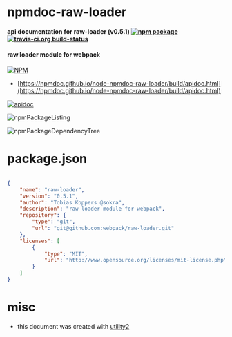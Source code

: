 # npmdoc-raw-loader

#### api documentation for  raw-loader (v0.5.1)  [![npm package](https://img.shields.io/npm/v/npmdoc-raw-loader.svg?style=flat-square)](https://www.npmjs.org/package/npmdoc-raw-loader) [![travis-ci.org build-status](https://api.travis-ci.org/npmdoc/node-npmdoc-raw-loader.svg)](https://travis-ci.org/npmdoc/node-npmdoc-raw-loader)

#### raw loader module for webpack

[![NPM](https://nodei.co/npm/raw-loader.png?downloads=true&downloadRank=true&stars=true)](https://www.npmjs.com/package/raw-loader)

- [https://npmdoc.github.io/node-npmdoc-raw-loader/build/apidoc.html](https://npmdoc.github.io/node-npmdoc-raw-loader/build/apidoc.html)

[![apidoc](https://npmdoc.github.io/node-npmdoc-raw-loader/build/screenCapture.buildCi.browser.%252Ftmp%252Fbuild%252Fapidoc.html.png)](https://npmdoc.github.io/node-npmdoc-raw-loader/build/apidoc.html)

![npmPackageListing](https://npmdoc.github.io/node-npmdoc-raw-loader/build/screenCapture.npmPackageListing.svg)

![npmPackageDependencyTree](https://npmdoc.github.io/node-npmdoc-raw-loader/build/screenCapture.npmPackageDependencyTree.svg)



# package.json

```json

{
    "name": "raw-loader",
    "version": "0.5.1",
    "author": "Tobias Koppers @sokra",
    "description": "raw loader module for webpack",
    "repository": {
        "type": "git",
        "url": "git@github.com:webpack/raw-loader.git"
    },
    "licenses": [
        {
            "type": "MIT",
            "url": "http://www.opensource.org/licenses/mit-license.php"
        }
    ]
}
```



# misc
- this document was created with [utility2](https://github.com/kaizhu256/node-utility2)
